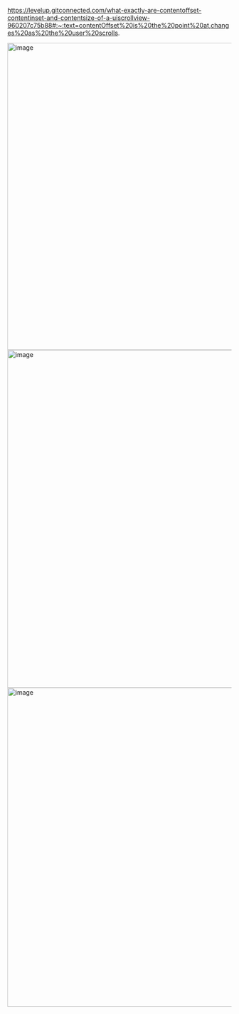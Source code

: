 https://levelup.gitconnected.com/what-exactly-are-contentoffset-contentinset-and-contentsize-of-a-uiscrollview-960207c75b88#:~:text=contentOffset%20is%20the%20point%20at,changes%20as%20the%20user%20scrolls.

<img width="691" alt="image" src="https://user-images.githubusercontent.com/81428296/213565970-c580e3c1-cf57-4a74-ae2e-50dea1211987.png">
<img width="760" alt="image" src="https://user-images.githubusercontent.com/81428296/213566151-46eaa18c-bca9-42d6-9926-f730849e3741.png">
<img width="718" alt="image" src="https://user-images.githubusercontent.com/81428296/213566577-321bbd9e-b878-4ccc-919f-6eeb32457258.png">
